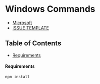 
# Windows Commands
- [Microsoft](https://learn.microsoft.com/en-us/windows-server/administration/windows-commands/windows-commands)
- [ISSUE TEMPLATE](https://github.com/Integration-IT/Active-Directory-Exploitation-Cheat-Sheet/blob/master/.github/ISSUE_TEMPLATE/feature_request.md)
## Table of Contents
   * [Requirements](###Requirements)

#### Requirements
```
npm install
```
